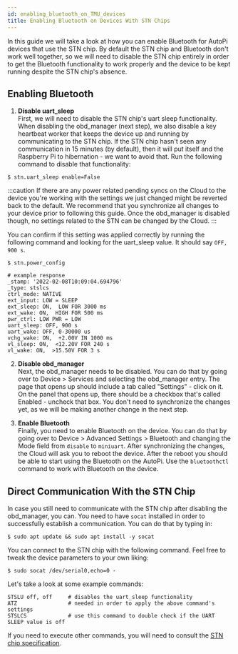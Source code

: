 ```yaml
---
id: enabling_bluetooth_on_TMU_devices
title: Enabling Bluetooth on Devices With STN Chips
---
```


In this guide we will take a look at how you can enable Bluetooth for AutoPi devices that use the
STN chip. By default the STN chip and Bluetooth don't work well together, so we will need to disable
the STN chip entirely in order to get the Bluetooth functionality to work properly and the device to
be kept running despite the STN chip's absence.

## Enabling Bluetooth
1. **Disable uart_sleep**  
  First, we will need to disable the STN chip's uart sleep functionality. When disabling the
  obd_manager (next step), we also disable a key heartbeat worker that keeps the device up and
  running by communicating to the STN chip. If the STN chip hasn't seen any communication in 15
  minutes (by default), then it will put itself and the Raspberry Pi to hibernation - we want to
  avoid that. Run the following command to disable that functionality:

  ```
  $ stn.uart_sleep enable=False
  ```

  :::caution
  If there are any power related pending syncs on the Cloud to the device you're working with the
  settings we just changed might be reverted back to the default. We recommend that you synchronize
  all changes to your device prior to following this guide. Once the obd_manager is disabled though,
  no settings related to the STN can be changed by the Cloud.
  :::

  You can confirm if this setting was applied correctly by running the following command and looking
  for the uart_sleep value. It should say `OFF, 900 s`.

  ```
  $ stn.power_config

  # example response
  _stamp: '2022-02-08T10:09:04.694796'
  _type: stslcs
  ctrl_mode: NATIVE
  ext_input: LOW = SLEEP
  ext_sleep: ON,  LOW FOR 3000 ms
  ext_wake: ON,  HIGH FOR 500 ms
  pwr_ctrl: LOW PWR = LOW
  uart_sleep: OFF, 900 s
  uart_wake: OFF, 0-30000 us
  vchg_wake: ON,  +2.00V IN 1000 ms
  vl_sleep: ON,  <12.20V FOR 240 s
  vl_wake: ON,  >15.50V FOR 3 s
  ```

2. **Disable obd_manager**  
  Next, the obd_manager needs to be disabled. You can do that by going over to Device > Services
  and selecting the obd_manager entry. The page that opens up should include a tab called
  "Settings" - click on it. On the panel that opens up, there should be a checkbox that's called
  Enabled - uncheck that box. You don't need to synchronize the changes yet, as we will be
  making another change in the next step.

3. **Enable Bluetooth**  
  Finally, you need to enable Bluetooth on the device. You can do that by going over to Device >
  Advanced Settings > Bluetooth and changing the Mode field from `disable` to `miniuart`. After synchronizing
  the changes, the Cloud will ask you to reboot the device. After the reboot you should be able to
  start using the Bluetooth on the AutoPi. Use the `bluetoothctl` command to work with Bluetooth on
  the device.

## Direct Communication With the STN Chip

In case you still need to communicate with the STN chip after disabling the obd_manager, you can.
You need to have `socat` installed in order to successfully establish a communication. You can do
that by typing in:

```
$ sudo apt update && sudo apt install -y socat
```

You can connect to the STN chip with the following command. Feel free to tweak the device parameters
to your own liking:

```
$ sudo socat /dev/serial0,echo=0 -
```

Let's take a look at some example commands:
```
STSLU off, off     # disables the uart_sleep functionality
ATZ                # needed in order to apply the above command's settings
STSLCS             # use this command to double check if the UART SLEEP value is off
```

If you need to execute other commands, you will need to consult the
[STN chip specification](https://www.obdsol.com/solutions/chips/stn2100/).
